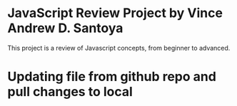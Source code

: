 # JavaScript Review Project by Vince Andrew D. Santoya
This project is a review of Javascript concepts, from beginner to advanced.

# Updating file from github repo and pull changes to local
